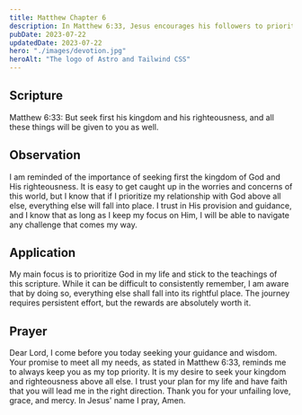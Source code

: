 ```yaml
---
title: Matthew Chapter 6
description: In Matthew 6:33, Jesus encourages his followers to prioritize God above all else if they want to experience abundant blessings and prosperity.
pubDate: 2023-07-22
updatedDate: 2023-07-22
hero: "./images/devotion.jpg"
heroAlt: "The logo of Astro and Tailwind CSS"
---
```


## Scripture

Matthew 6:33: But seek first his kingdom and his righteousness, and all these things will be given to you as well.
  
## Observation

I am reminded of the importance of seeking first the kingdom of God and His righteousness. It is easy to get caught up in the worries and concerns of this world, but I know that if I prioritize my relationship with God above all else, everything else will fall into place. I trust in His provision and guidance, and I know that as long as I keep my focus on Him, I will be able to navigate any challenge that comes my way.

## Application

My main focus is to prioritize God in my life and stick to the teachings of this scripture. While it can be difficult to consistently remember, I am aware that by doing so, everything else shall fall into its rightful place. The journey requires persistent effort, but the rewards are absolutely worth it.

## Prayer

Dear Lord, I come before you today seeking your guidance and wisdom. Your promise to meet all my needs, as stated in Matthew 6:33, reminds me to always keep you as my top priority. It is my desire to seek your kingdom and righteousness above all else. I trust your plan for my life and have faith that you will lead me in the right direction. Thank you for your unfailing love, grace, and mercy. In Jesus' name I pray, Amen.